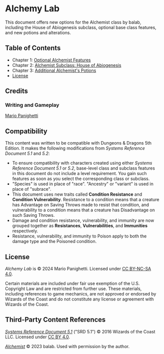 # Alchemy Lab

This document offers new options for the Alchemist class by balab, including the House of Abiogenesis subclass, optional base class features, and new potions and alterations.

## Table of Contents

- Chapter 1: [Optional Alchemist Features](ch-1-optional-alchemist-features.md)
- Chapter 2: [Alchemist Subclass: House of Abiogenesis](ch-2-alchemist-subclass-house-of-abiogenesis.md)
- Chapter 3: [Additional Alchemist's Potions](ch-3-additional-alchemists-potions.md)
- [License](LICENSE.md)

## Credits

### Writing and Gameplay

[Mario Panighetti](https://mario.panighetti.net)

## Compatibility

This content was written to be compatible with Dungeons & Dragons 5th Edition. It makes the following modifications from _Systems Reference Document 5.1_ and _5.2_:

- To ensure compatibility with characters created using either _Systems Reference Document 5.1_ or _5.2_, base-level class and subclass features in this document do not include a level requirement. You gain such features as soon as you select the corresponding class or subclass.
- "Species" is used in place of "race". "Ancestry" or "variant" is used in place of "subrace".
- This document uses new traits called **Condition Resistance** and **Condition Vulnerability**. Resistance to a condition means that a creature has Advantage on Saving Throws made to resist that condition, and vulnerability to a condition means that a creature has Disadvantage on such Saving Throws.
- Damage and condition resistance, vulnerability, and immunity are now grouped together as **Resistances**, **Vulnerabilities**, and **Immunities** respectively.
- Resistance, vulnerability, and immunity to Poison apply to both the damage type and the Poisoned condition.

## License

_Alchemy Lab_ is © 2024 Mario Panighetti. Licensed under [CC BY-NC-SA 4.0](https://creativecommons.org/licenses/by-nc-sa/4.0/legalcode).

Certain materials are included under fair use exemption of the U.S. Copyright Law and are restricted from further use. These materials, including references to game mechanics, are not approved or endorsed by Wizards of the Coast and do not constitute any license or agreement with Wizards of the Coast.

## Third-Party Content References

_[Systems Reference Document 5.1](https://dnd.wizards.com/resources/systems-reference-document)_ ("SRD 5.1") © 2016 Wizards of the Coast LLC. Licensed under [CC BY 4.0](https://creativecommons.org/licenses/by/4.0/legalcode).

_[Alchemist](https://docs.google.com/document/d/1FbBScXvWzPKRo62ZlqXcIMgUd_KPYoqCkMa2ZtYBN8c)_ © 2023 balab. Used with permission by the author.
